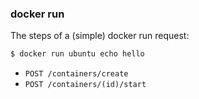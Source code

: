 ### docker run

The steps of a (simple) docker run request:

```bash
$ docker run ubuntu echo hello
```

 * `POST /containers/create`
 * `POST /containers/(id)/start`